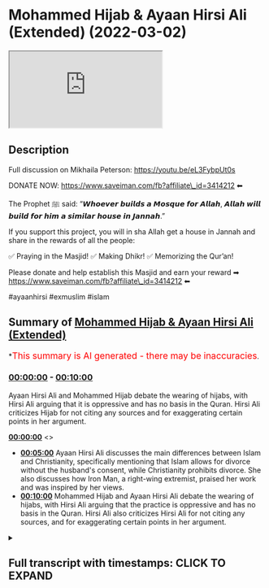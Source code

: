 # Mohammed Hijab & Ayaan Hirsi Ali (Extended) (2022-03-02)

<iframe loading='lazy' src='https://www.youtube.com/embed/PdiRh_BkBCg'></iframe>

## Description

Full discussion on Mikhaila Peterson: https://youtu.be/eL3FybpUt0s

DONATE NOW: https://www.saveiman.com/fb?affiliate\_id=3414212 ⬅

The Prophet ﷺ said: “𝙒𝙝𝙤𝙚𝙫𝙚𝙧 𝙗𝙪𝙞𝙡𝙙𝙨 𝙖 𝙈𝙤𝙨𝙦𝙪𝙚 𝙛𝙤𝙧 𝘼𝙡𝙡𝙖𝙝, 𝘼𝙡𝙡𝙖𝙝 𝙬𝙞𝙡𝙡 𝙗𝙪𝙞𝙡𝙙 𝙛𝙤𝙧 𝙝𝙞𝙢 𝙖 𝙨𝙞𝙢𝙞𝙡𝙖𝙧 𝙝𝙤𝙪𝙨𝙚 𝙞𝙣 𝙅𝙖𝙣𝙣𝙖𝙝.”

If you support this project, you will in sha Allah get a house in Jannah and share in the rewards of all the people:

✅ Praying in the Masjid!
✅ Making Dhikr!
✅ Memorizing the Qur’an!

Please donate and help establish this Masjid and earn your reward ➡ https://www.saveiman.com/fb?affiliate\_id=3414212 ⬅

\#ayaanhirsi #exmuslim #islam

## Summary of [Mohammed Hijab & Ayaan Hirsi Ali (Extended)](https://www.youtube.com/watch?v=PdiRh_BkBCg)

\*<span style="color:red; font-size:125%">This summary is AI generated - there may be inaccuracies</span>.

### [00:00:00](https://www.youtube.com/watch?v=PdiRh_BkBCg\&t=0) - [00:10:00](https://www.youtube.com/watch?v=PdiRh_BkBCg\&t=600)

Ayaan Hirsi Ali and Mohammed Hijab debate the wearing of hijabs, with Hirsi Ali arguing that it is oppressive and has no basis in the Quran. Hirsi Ali criticizes Hijab for not citing any sources and for exaggerating certain points in her argument.

**[00:00:00](https://www.youtube.com/watch?v=PdiRh_BkBCg\&t=0)** <>

*   **[00:05:00](https://www.youtube.com/watch?v=PdiRh_BkBCg\&t=300)** Ayaan Hirsi Ali discusses the main differences between Islam and Christianity, specifically mentioning that Islam allows for divorce without the husband's consent, while Christianity prohibits divorce. She also discusses how Iron Man, a right-wing extremist, praised her work and was inspired by her views.
*   **[00:10:00](https://www.youtube.com/watch?v=PdiRh_BkBCg\&t=600)** Mohammed Hijab and Ayaan Hirsi Ali debate the wearing of hijabs, with Hirsi Ali arguing that the practice is oppressive and has no basis in the Quran. Hirsi Ali also criticizes Hirsi Ali for not citing any sources, and for exaggerating certain points in her argument.

<details><summary><h2>Full transcript with timestamps: CLICK TO EXPAND</h2></summary>

[0:00:00](https://youtu.be/PdiRh_BkBCg?t=0) islam was founded\
[0:00:02](https://youtu.be/PdiRh_BkBCg?t=2) um\
[0:00:04](https://youtu.be/PdiRh_BkBCg?t=4) by a man\
[0:00:06](https://youtu.be/PdiRh_BkBCg?t=6) who\
[0:00:07](https://youtu.be/PdiRh_BkBCg?t=7) \[Music]\
[0:00:10](https://youtu.be/PdiRh_BkBCg?t=10) was it was founded in a context\
[0:00:14](https://youtu.be/PdiRh_BkBCg?t=14) \[Music]\
[0:00:20](https://youtu.be/PdiRh_BkBCg?t=20) muslims in norway are now establishing a\
[0:00:22](https://youtu.be/PdiRh_BkBCg?t=22) masjid and tawa center to enhance the\
[0:00:25](https://youtu.be/PdiRh_BkBCg?t=25) norwegian dawah if you donate to the\
[0:00:26](https://youtu.be/PdiRh_BkBCg?t=26) scores you will insha allah reap the\
[0:00:29](https://youtu.be/PdiRh_BkBCg?t=29) rewards of thousands of muslims coming\
[0:00:31](https://youtu.be/PdiRh_BkBCg?t=31) back to islam and many of those who\
[0:00:33](https://youtu.be/PdiRh_BkBCg?t=33) become dwight and invite to islam so\
[0:00:36](https://youtu.be/PdiRh_BkBCg?t=36) click the link and donate now and share\
[0:00:38](https://youtu.be/PdiRh_BkBCg?t=38) the video for extra rewards\
[0:00:42](https://youtu.be/PdiRh_BkBCg?t=42) how are you guys doing now many of you\
[0:00:44](https://youtu.be/PdiRh_BkBCg?t=44) already know that the opposing views\
[0:00:46](https://youtu.be/PdiRh_BkBCg?t=46) episode that i done with one iron mcgann\
[0:00:49](https://youtu.be/PdiRh_BkBCg?t=49) who refers to herself as iron hersey\
[0:00:51](https://youtu.be/PdiRh_BkBCg?t=51) ally because she is a liar and she has\
[0:00:53](https://youtu.be/PdiRh_BkBCg?t=53) been lying to the dutch parliament and\
[0:00:55](https://youtu.be/PdiRh_BkBCg?t=55) she's been lying to\
[0:00:57](https://youtu.be/PdiRh_BkBCg?t=57) the public about islam and what it\
[0:00:58](https://youtu.be/PdiRh_BkBCg?t=58) entails and she is an ignoramus an\
[0:01:01](https://youtu.be/PdiRh_BkBCg?t=61) academic charlatan an obsequious woman a\
[0:01:03](https://youtu.be/PdiRh_BkBCg?t=63) right-wing apple polisher\
[0:01:06](https://youtu.be/PdiRh_BkBCg?t=66) that individual has now quite frankly\
[0:01:08](https://youtu.be/PdiRh_BkBCg?t=68) been exposed if you go and watch that\
[0:01:10](https://youtu.be/PdiRh_BkBCg?t=70) video you i think you'll agree with me\
[0:01:12](https://youtu.be/PdiRh_BkBCg?t=72) um not many people even from the other\
[0:01:15](https://youtu.be/PdiRh_BkBCg?t=75) side let's say can disagree with that\
[0:01:18](https://youtu.be/PdiRh_BkBCg?t=78) but i wanted to just point on some of\
[0:01:20](https://youtu.be/PdiRh_BkBCg?t=80) the things because obviously in that\
[0:01:22](https://youtu.be/PdiRh_BkBCg?t=82) uh opposing views a format i couldn't i\
[0:01:25](https://youtu.be/PdiRh_BkBCg?t=85) didn't have access to to her responses\
[0:01:27](https://youtu.be/PdiRh_BkBCg?t=87) and she did not have access to my\
[0:01:29](https://youtu.be/PdiRh_BkBCg?t=89) responses so there are some things i\
[0:01:31](https://youtu.be/PdiRh_BkBCg?t=91) wanted to bring\
[0:01:32](https://youtu.be/PdiRh_BkBCg?t=92) uh to respond to and not that she\
[0:01:34](https://youtu.be/PdiRh_BkBCg?t=94) deserves a response because i think for\
[0:01:36](https://youtu.be/PdiRh_BkBCg?t=96) all intents and purposes anyone with a\
[0:01:38](https://youtu.be/PdiRh_BkBCg?t=98) shred of integrity and maybe an iota of\
[0:01:41](https://youtu.be/PdiRh_BkBCg?t=101) sincerity will know that her academic\
[0:01:44](https://youtu.be/PdiRh_BkBCg?t=104) career if she ever had one in the first\
[0:01:46](https://youtu.be/PdiRh_BkBCg?t=106) place\
[0:01:47](https://youtu.be/PdiRh_BkBCg?t=107) is over now with all due respect or none\
[0:01:49](https://youtu.be/PdiRh_BkBCg?t=109) due to her\
[0:01:52](https://youtu.be/PdiRh_BkBCg?t=112) this individual actually by the way i\
[0:01:53](https://youtu.be/PdiRh_BkBCg?t=113) couldn't read this out in the opposing\
[0:01:55](https://youtu.be/PdiRh_BkBCg?t=115) views for much i should give you a taste\
[0:01:56](https://youtu.be/PdiRh_BkBCg?t=116) of what kind of individual she is this\
[0:01:58](https://youtu.be/PdiRh_BkBCg?t=118) is something she mentions in one of her\
[0:01:59](https://youtu.be/PdiRh_BkBCg?t=119) books\
[0:02:01](https://youtu.be/PdiRh_BkBCg?t=121) she mentions and i quote\
[0:02:03](https://youtu.be/PdiRh_BkBCg?t=123) she was talking about christian churches\
[0:02:05](https://youtu.be/PdiRh_BkBCg?t=125) she says but i think christian church\
[0:02:07](https://youtu.be/PdiRh_BkBCg?t=127) should begin dawa look how she has\
[0:02:10](https://youtu.be/PdiRh_BkBCg?t=130) riddle and anger\
[0:02:11](https://youtu.be/PdiRh_BkBCg?t=131) subhanallah resentment towards the tawa\
[0:02:13](https://youtu.be/PdiRh_BkBCg?t=133) the propagation of islam and the muslim\
[0:02:15](https://youtu.be/PdiRh_BkBCg?t=135) people she goes but i think christian\
[0:02:17](https://youtu.be/PdiRh_BkBCg?t=137) church should begin douwa exactly as\
[0:02:19](https://youtu.be/PdiRh_BkBCg?t=139) islam does\
[0:02:20](https://youtu.be/PdiRh_BkBCg?t=140) you need to compete because you can be\
[0:02:22](https://youtu.be/PdiRh_BkBCg?t=142) as powerful you can be a powerful tool\
[0:02:25](https://youtu.be/PdiRh_BkBCg?t=145) to reverse islamization she states yeah\
[0:02:28](https://youtu.be/PdiRh_BkBCg?t=148) you should start with muslim\
[0:02:29](https://youtu.be/PdiRh_BkBCg?t=149) neighborhoods in rome\
[0:02:31](https://youtu.be/PdiRh_BkBCg?t=151) she's talking to a priest here and she\
[0:02:33](https://youtu.be/PdiRh_BkBCg?t=153) says\
[0:02:34](https://youtu.be/PdiRh_BkBCg?t=154) europe is sleepwalking into disaster\
[0:02:36](https://youtu.be/PdiRh_BkBCg?t=156) cultural ideological and political\
[0:02:37](https://youtu.be/PdiRh_BkBCg?t=157) disaster because the authorities of the\
[0:02:40](https://youtu.be/PdiRh_BkBCg?t=160) church have neglected the immigrant\
[0:02:43](https://youtu.be/PdiRh_BkBCg?t=163) ghettos she states the churches could go\
[0:02:46](https://youtu.be/PdiRh_BkBCg?t=166) into muslim communities provide services\
[0:02:48](https://youtu.be/PdiRh_BkBCg?t=168) just as the radical muslims do build new\
[0:02:51](https://youtu.be/PdiRh_BkBCg?t=171) catholic schools hospitals communities\
[0:02:54](https://youtu.be/PdiRh_BkBCg?t=174) community centers just like the ones\
[0:02:56](https://youtu.be/PdiRh_BkBCg?t=176) that were such a civilizing force under\
[0:02:59](https://youtu.be/PdiRh_BkBCg?t=179) colonialism in africa\
[0:03:01](https://youtu.be/PdiRh_BkBCg?t=181) this person is not just an apostate from\
[0:03:03](https://youtu.be/PdiRh_BkBCg?t=183) islam this person\
[0:03:05](https://youtu.be/PdiRh_BkBCg?t=185) is the equivalent of the the monster\
[0:03:08](https://youtu.be/PdiRh_BkBCg?t=188) uncle tom no aunt jemima where the hell\
[0:03:11](https://youtu.be/PdiRh_BkBCg?t=191) the equivalent uncle tommy is the\
[0:03:12](https://youtu.be/PdiRh_BkBCg?t=192) monstrous\
[0:03:14](https://youtu.be/PdiRh_BkBCg?t=194) uh you know uncle tom that she is a\
[0:03:17](https://youtu.be/PdiRh_BkBCg?t=197) colonized colonialism in africa she's an\
[0:03:19](https://youtu.be/PdiRh_BkBCg?t=199) apostate from african identity\
[0:03:22](https://youtu.be/PdiRh_BkBCg?t=202) itself\
[0:03:23](https://youtu.be/PdiRh_BkBCg?t=203) not just islam\
[0:03:25](https://youtu.be/PdiRh_BkBCg?t=205) but not just that and i've mentioned\
[0:03:27](https://youtu.be/PdiRh_BkBCg?t=207) this and alluded to it but i wanted to\
[0:03:28](https://youtu.be/PdiRh_BkBCg?t=208) give you clarity and proof because i did\
[0:03:30](https://youtu.be/PdiRh_BkBCg?t=210) mention it in the discussion but i\
[0:03:32](https://youtu.be/PdiRh_BkBCg?t=212) wanted to mention it once more look what\
[0:03:35](https://youtu.be/PdiRh_BkBCg?t=215) she says about islam in her book one of\
[0:03:38](https://youtu.be/PdiRh_BkBCg?t=218) her main books this is printed\
[0:03:41](https://youtu.be/PdiRh_BkBCg?t=221) this is printed\
[0:03:42](https://youtu.be/PdiRh_BkBCg?t=222) she states a key problem for islam today\
[0:03:45](https://youtu.be/PdiRh_BkBCg?t=225) can be summarized in three simplifying\
[0:03:46](https://youtu.be/PdiRh_BkBCg?t=226) sentences christians worship a man made\
[0:03:49](https://youtu.be/PdiRh_BkBCg?t=229) divine\
[0:03:50](https://youtu.be/PdiRh_BkBCg?t=230) jews worship a book\
[0:03:51](https://youtu.be/PdiRh_BkBCg?t=231) and muslims worship both\
[0:03:55](https://youtu.be/PdiRh_BkBCg?t=235) she doesn't know the basics of islam\
[0:03:57](https://youtu.be/PdiRh_BkBCg?t=237) look at what she says here in her book\
[0:03:59](https://youtu.be/PdiRh_BkBCg?t=239) infidel i've read her books\
[0:04:02](https://youtu.be/PdiRh_BkBCg?t=242) rubbish\
[0:04:03](https://youtu.be/PdiRh_BkBCg?t=243) rubbish\
[0:04:04](https://youtu.be/PdiRh_BkBCg?t=244) books they are\
[0:04:06](https://youtu.be/PdiRh_BkBCg?t=246) she goes on her tour so she's talking\
[0:04:08](https://youtu.be/PdiRh_BkBCg?t=248) about a particular film that was\
[0:04:09](https://youtu.be/PdiRh_BkBCg?t=249) released on hotel\
[0:04:10](https://youtu.be/PdiRh_BkBCg?t=250) is written the opening verse of the\
[0:04:13](https://youtu.be/PdiRh_BkBCg?t=253) quran the surat al-fatiha so she refers\
[0:04:16](https://youtu.be/PdiRh_BkBCg?t=256) to an entire chapter as a verse she\
[0:04:19](https://youtu.be/PdiRh_BkBCg?t=259) doesn't know the basics and she\
[0:04:20](https://youtu.be/PdiRh_BkBCg?t=260) continues by the way there's other\
[0:04:21](https://youtu.be/PdiRh_BkBCg?t=261) things like this where she talks about\
[0:04:23](https://youtu.be/PdiRh_BkBCg?t=263) hadith like for example\
[0:04:27](https://youtu.be/PdiRh_BkBCg?t=267) or the jannah is under the feet of the\
[0:04:29](https://youtu.be/PdiRh_BkBCg?t=269) mother she says the verse of the quran\
[0:04:30](https://youtu.be/PdiRh_BkBCg?t=270) she does not know how to differentiate a\
[0:04:32](https://youtu.be/PdiRh_BkBCg?t=272) verse from a chapter\
[0:04:33](https://youtu.be/PdiRh_BkBCg?t=273) at the verse of the quran\
[0:04:35](https://youtu.be/PdiRh_BkBCg?t=275) and\
[0:04:36](https://youtu.be/PdiRh_BkBCg?t=276) this person is meant to be the scholar\
[0:04:38](https://youtu.be/PdiRh_BkBCg?t=278) that is telling us and teaching us about\
[0:04:40](https://youtu.be/PdiRh_BkBCg?t=280) islam this is meant to be the scholar\
[0:04:42](https://youtu.be/PdiRh_BkBCg?t=282) joe rogan and jordan pearson and these\
[0:04:44](https://youtu.be/PdiRh_BkBCg?t=284) individuals they're putting her on\
[0:04:46](https://youtu.be/PdiRh_BkBCg?t=286) i want to show you the extent of her\
[0:04:48](https://youtu.be/PdiRh_BkBCg?t=288) ignorance by just letting her answer a\
[0:04:50](https://youtu.be/PdiRh_BkBCg?t=290) simple gcse re type question that she\
[0:04:55](https://youtu.be/PdiRh_BkBCg?t=295) stutters i i thought that this was in\
[0:04:57](https://youtu.be/PdiRh_BkBCg?t=297) many ways the most telling part of the\
[0:04:59](https://youtu.be/PdiRh_BkBCg?t=299) entire opposing views segment let's take\
[0:05:01](https://youtu.be/PdiRh_BkBCg?t=301) a let's take a look at how she answers a\
[0:05:03](https://youtu.be/PdiRh_BkBCg?t=303) very simple question what the\
[0:05:04](https://youtu.be/PdiRh_BkBCg?t=304) differences of islam and christianity\
[0:05:06](https://youtu.be/PdiRh_BkBCg?t=306) are let's take a look what do you think\
[0:05:08](https://youtu.be/PdiRh_BkBCg?t=308) the primary differences are that you've\
[0:05:09](https://youtu.be/PdiRh_BkBCg?t=309) seen between islam and christianity\
[0:05:12](https://youtu.be/PdiRh_BkBCg?t=312) the primary differences\
[0:05:15](https://youtu.be/PdiRh_BkBCg?t=315) primary differences yeah\
[0:05:17](https://youtu.be/PdiRh_BkBCg?t=317) well i think\
[0:05:19](https://youtu.be/PdiRh_BkBCg?t=319) the the primary and probably the most\
[0:05:21](https://youtu.be/PdiRh_BkBCg?t=321) well-known differences is islam was\
[0:05:24](https://youtu.be/PdiRh_BkBCg?t=324) founded\
[0:05:27](https://youtu.be/PdiRh_BkBCg?t=327) by a man\
[0:05:30](https://youtu.be/PdiRh_BkBCg?t=330) who\
[0:05:33](https://youtu.be/PdiRh_BkBCg?t=333) was it was founded in a context\
[0:05:38](https://youtu.be/PdiRh_BkBCg?t=338) that was tribal\
[0:05:41](https://youtu.be/PdiRh_BkBCg?t=341) very parochial very small\
[0:05:45](https://youtu.be/PdiRh_BkBCg?t=345) and the man who founded islam\
[0:05:47](https://youtu.be/PdiRh_BkBCg?t=347) turned it into an empire so i'm really\
[0:05:50](https://youtu.be/PdiRh_BkBCg?t=350) sorry to say this but this academic\
[0:05:52](https://youtu.be/PdiRh_BkBCg?t=352) charlatan\
[0:05:53](https://youtu.be/PdiRh_BkBCg?t=353) in addition to saying\
[0:05:55](https://youtu.be/PdiRh_BkBCg?t=355) she's not knowing the basics clearly\
[0:05:57](https://youtu.be/PdiRh_BkBCg?t=357) identified by her printed works and her\
[0:06:00](https://youtu.be/PdiRh_BkBCg?t=360) public\
[0:06:01](https://youtu.be/PdiRh_BkBCg?t=361) display or presentations\
[0:06:04](https://youtu.be/PdiRh_BkBCg?t=364) she\
[0:06:05](https://youtu.be/PdiRh_BkBCg?t=365) in addition to that continues\
[0:06:07](https://youtu.be/PdiRh_BkBCg?t=367) lying to the public and telling people\
[0:06:10](https://youtu.be/PdiRh_BkBCg?t=370) or insinuating that islam\
[0:06:12](https://youtu.be/PdiRh_BkBCg?t=372) uh has a force of bleak or forced\
[0:06:14](https://youtu.be/PdiRh_BkBCg?t=374) convert narrative that we force people\
[0:06:17](https://youtu.be/PdiRh_BkBCg?t=377) to become muslims let's take a look at\
[0:06:19](https://youtu.be/PdiRh_BkBCg?t=379) what she states trying to get non-muslim\
[0:06:22](https://youtu.be/PdiRh_BkBCg?t=382) societies to adopt islam either through\
[0:06:24](https://youtu.be/PdiRh_BkBCg?t=384) persuasion or through force or through\
[0:06:27](https://youtu.be/PdiRh_BkBCg?t=387) both of those means now this she keeps\
[0:06:30](https://youtu.be/PdiRh_BkBCg?t=390) mentioning this\
[0:06:31](https://youtu.be/PdiRh_BkBCg?t=391) it's as if she has not mentioned or she\
[0:06:33](https://youtu.be/PdiRh_BkBCg?t=393) has not read and she clearly has\
[0:06:34](https://youtu.be/PdiRh_BkBCg?t=394) actually because i've seen it in her one\
[0:06:36](https://youtu.be/PdiRh_BkBCg?t=396) of her books she mentions it\
[0:06:37](https://youtu.be/PdiRh_BkBCg?t=397) the verse\
[0:06:39](https://youtu.be/PdiRh_BkBCg?t=399) there is no compulsion in religion\
[0:06:42](https://youtu.be/PdiRh_BkBCg?t=402) even arnold walker\
[0:06:44](https://youtu.be/PdiRh_BkBCg?t=404) who wrote the book proselytizing oh\
[0:06:46](https://youtu.be/PdiRh_BkBCg?t=406) sorry the preaching of islam an\
[0:06:48](https://youtu.be/PdiRh_BkBCg?t=408) orientalist doesn't take this view that\
[0:06:50](https://youtu.be/PdiRh_BkBCg?t=410) islam was spread by the sword in the\
[0:06:52](https://youtu.be/PdiRh_BkBCg?t=412) sense that people were forced to become\
[0:06:54](https://youtu.be/PdiRh_BkBCg?t=414) muslims on mass\
[0:06:56](https://youtu.be/PdiRh_BkBCg?t=416) in in where islam conquered land\
[0:06:59](https://youtu.be/PdiRh_BkBCg?t=419) and even if there were times in places\
[0:07:02](https://youtu.be/PdiRh_BkBCg?t=422) in the islamic history where that did\
[0:07:04](https://youtu.be/PdiRh_BkBCg?t=424) takes place it clearly goes against\
[0:07:07](https://youtu.be/PdiRh_BkBCg?t=427) the verse which is\
[0:07:08](https://youtu.be/PdiRh_BkBCg?t=428) 2 256 in surah baqara la iqra fadin\
[0:07:12](https://youtu.be/PdiRh_BkBCg?t=432) there's no compulsion in religion so she\
[0:07:14](https://youtu.be/PdiRh_BkBCg?t=434) keeps mentioning this point\
[0:07:17](https://youtu.be/PdiRh_BkBCg?t=437) and to to make islam look like a\
[0:07:19](https://youtu.be/PdiRh_BkBCg?t=439) monstrous religion\
[0:07:21](https://youtu.be/PdiRh_BkBCg?t=441) or she in fact is a monstrous liar\
[0:07:24](https://youtu.be/PdiRh_BkBCg?t=444) and i will say something else\
[0:07:26](https://youtu.be/PdiRh_BkBCg?t=446) that she and i've mentioned this before\
[0:07:28](https://youtu.be/PdiRh_BkBCg?t=448) and i'll emphasize the point again was\
[0:07:30](https://youtu.be/PdiRh_BkBCg?t=450) the same individual that anders breivik\
[0:07:34](https://youtu.be/PdiRh_BkBCg?t=454) the individual who responds who was\
[0:07:36](https://youtu.be/PdiRh_BkBCg?t=456) responsible for killing 77\
[0:07:38](https://youtu.be/PdiRh_BkBCg?t=458) individuals majority of them were\
[0:07:40](https://youtu.be/PdiRh_BkBCg?t=460) non-muslims in norway in one of the most\
[0:07:42](https://youtu.be/PdiRh_BkBCg?t=462) prolific crimes in the last hundred\
[0:07:45](https://youtu.be/PdiRh_BkBCg?t=465) years\
[0:07:46](https://youtu.be/PdiRh_BkBCg?t=466) that individual dedicated an entire\
[0:07:49](https://youtu.be/PdiRh_BkBCg?t=469) chapter to iron mcgann iron hershey\
[0:07:51](https://youtu.be/PdiRh_BkBCg?t=471) mcgann an entire chapter he dedicated\
[0:07:54](https://youtu.be/PdiRh_BkBCg?t=474) praising her saying that she should have\
[0:07:56](https://youtu.be/PdiRh_BkBCg?t=476) won the nobel peace prize\
[0:07:58](https://youtu.be/PdiRh_BkBCg?t=478) and that she that her views are quite\
[0:08:00](https://youtu.be/PdiRh_BkBCg?t=480) commensurate with his and you know\
[0:08:02](https://youtu.be/PdiRh_BkBCg?t=482) saying good words about her clearly\
[0:08:04](https://youtu.be/PdiRh_BkBCg?t=484) inspired\
[0:08:05](https://youtu.be/PdiRh_BkBCg?t=485) and influenced by her\
[0:08:07](https://youtu.be/PdiRh_BkBCg?t=487) right wing fascistic narratives\
[0:08:10](https://youtu.be/PdiRh_BkBCg?t=490) this is an individual who killed white\
[0:08:12](https://youtu.be/PdiRh_BkBCg?t=492) liberal people to put it crudely white\
[0:08:14](https://youtu.be/PdiRh_BkBCg?t=494) liberal people you can see the extent to\
[0:08:17](https://youtu.be/PdiRh_BkBCg?t=497) which her drivel\
[0:08:19](https://youtu.be/PdiRh_BkBCg?t=499) can lead to actual impact on the ground\
[0:08:22](https://youtu.be/PdiRh_BkBCg?t=502) she's talking about islam\
[0:08:24](https://youtu.be/PdiRh_BkBCg?t=504) scapegoating it maybe projecting her own\
[0:08:26](https://youtu.be/PdiRh_BkBCg?t=506) kind of maliciousness\
[0:08:28](https://youtu.be/PdiRh_BkBCg?t=508) onto it malignancy\
[0:08:30](https://youtu.be/PdiRh_BkBCg?t=510) and malevolence\
[0:08:32](https://youtu.be/PdiRh_BkBCg?t=512) the individual that\
[0:08:33](https://youtu.be/PdiRh_BkBCg?t=513) that is iron mcgann really has no\
[0:08:36](https://youtu.be/PdiRh_BkBCg?t=516) credentials to talk about these things\
[0:08:37](https://youtu.be/PdiRh_BkBCg?t=517) as we mentioned in the first place\
[0:08:40](https://youtu.be/PdiRh_BkBCg?t=520) and then again she makes a series of\
[0:08:43](https://youtu.be/PdiRh_BkBCg?t=523) claims about women's rights most of\
[0:08:45](https://youtu.be/PdiRh_BkBCg?t=525) which are nonsense claims\
[0:08:47](https://youtu.be/PdiRh_BkBCg?t=527) now this is something she did mention in\
[0:08:49](https://youtu.be/PdiRh_BkBCg?t=529) some of her books but she keeps saying\
[0:08:51](https://youtu.be/PdiRh_BkBCg?t=531) it's almost impossible for a muslim\
[0:08:53](https://youtu.be/PdiRh_BkBCg?t=533) woman to get a divorce\
[0:08:54](https://youtu.be/PdiRh_BkBCg?t=534) compared to what into what system like\
[0:08:56](https://youtu.be/PdiRh_BkBCg?t=536) for example we'll talk about other\
[0:08:57](https://youtu.be/PdiRh_BkBCg?t=537) religions\
[0:08:58](https://youtu.be/PdiRh_BkBCg?t=538) whose system is easier for it to be to\
[0:09:01](https://youtu.be/PdiRh_BkBCg?t=541) get a divorce is it easier for a muslim\
[0:09:02](https://youtu.be/PdiRh_BkBCg?t=542) man a woman to get a divorce or is it\
[0:09:04](https://youtu.be/PdiRh_BkBCg?t=544) easier for an orthodox jewish woman who\
[0:09:06](https://youtu.be/PdiRh_BkBCg?t=546) has to get the get in fact that system\
[0:09:08](https://youtu.be/PdiRh_BkBCg?t=548) is much more difficult for a woman to\
[0:09:09](https://youtu.be/PdiRh_BkBCg?t=549) get a divorce the get\
[0:09:12](https://youtu.be/PdiRh_BkBCg?t=552) in some circles you you cannot even get\
[0:09:13](https://youtu.be/PdiRh_BkBCg?t=553) a woman cannot even get a divorce\
[0:09:15](https://youtu.be/PdiRh_BkBCg?t=555) without the husband's\
[0:09:17](https://youtu.be/PdiRh_BkBCg?t=557) consent\
[0:09:19](https://youtu.be/PdiRh_BkBCg?t=559) well about catholicism for the longest\
[0:09:21](https://youtu.be/PdiRh_BkBCg?t=561) of time divorce was prohibited\
[0:09:23](https://youtu.be/PdiRh_BkBCg?t=563) completely and she was singing the\
[0:09:24](https://youtu.be/PdiRh_BkBCg?t=564) praises of christianity whereas in\
[0:09:27](https://youtu.be/PdiRh_BkBCg?t=567) clearly in islam there is such a thing\
[0:09:28](https://youtu.be/PdiRh_BkBCg?t=568) as fasc where a woman can get a divorce\
[0:09:31](https://youtu.be/PdiRh_BkBCg?t=571) even without the consent of her husband\
[0:09:34](https://youtu.be/PdiRh_BkBCg?t=574) hadith\
[0:09:40](https://youtu.be/PdiRh_BkBCg?t=580) you know if it wasn't for a woman came\
[0:09:41](https://youtu.be/PdiRh_BkBCg?t=581) to the prophet said it had it not been\
[0:09:43](https://youtu.be/PdiRh_BkBCg?t=583) for the fear of allah would have spat in\
[0:09:44](https://youtu.be/PdiRh_BkBCg?t=584) his face and then he got them separated\
[0:09:47](https://youtu.be/PdiRh_BkBCg?t=587) meaning without his permission so this\
[0:09:49](https://youtu.be/PdiRh_BkBCg?t=589) kind of thing is clearly in islam so\
[0:09:51](https://youtu.be/PdiRh_BkBCg?t=591) once again how exaggerated comically\
[0:09:53](https://youtu.be/PdiRh_BkBCg?t=593) exaggerated claims which are in fact\
[0:09:55](https://youtu.be/PdiRh_BkBCg?t=595) not factual\
[0:09:57](https://youtu.be/PdiRh_BkBCg?t=597) are intended for the sole purpose of\
[0:10:00](https://youtu.be/PdiRh_BkBCg?t=600) maligning islam and she has not quoted a\
[0:10:03](https://youtu.be/PdiRh_BkBCg?t=603) single source throughout the whole video\
[0:10:05](https://youtu.be/PdiRh_BkBCg?t=605) i don't think in the entire video that\
[0:10:06](https://youtu.be/PdiRh_BkBCg?t=606) she's quoted a single source not even\
[0:10:09](https://youtu.be/PdiRh_BkBCg?t=609) one\
[0:10:10](https://youtu.be/PdiRh_BkBCg?t=610) from the primary text of islam let alone\
[0:10:12](https://youtu.be/PdiRh_BkBCg?t=612) academic resources and so on so she's\
[0:10:15](https://youtu.be/PdiRh_BkBCg?t=615) absolutely\
[0:10:16](https://youtu.be/PdiRh_BkBCg?t=616) lost\
[0:10:18](https://youtu.be/PdiRh_BkBCg?t=618) and then she mentions that women are\
[0:10:19](https://youtu.be/PdiRh_BkBCg?t=619) confined to the house well of course\
[0:10:21](https://youtu.be/PdiRh_BkBCg?t=621) that's not true at all and the only\
[0:10:23](https://youtu.be/PdiRh_BkBCg?t=623) verse that can be used let me help her\
[0:10:25](https://youtu.be/PdiRh_BkBCg?t=625) out a little bit is the views\
[0:10:30](https://youtu.be/PdiRh_BkBCg?t=630) which talks to the prophet's wives and\
[0:10:31](https://youtu.be/PdiRh_BkBCg?t=631) says and stay in your homes\
[0:10:33](https://youtu.be/PdiRh_BkBCg?t=633) and it can also be read\
[0:10:36](https://youtu.be/PdiRh_BkBCg?t=636) by the way which means\
[0:10:38](https://youtu.be/PdiRh_BkBCg?t=638) which means have sakina have tranquility\
[0:10:40](https://youtu.be/PdiRh_BkBCg?t=640) in your homes even with them because we\
[0:10:42](https://youtu.be/PdiRh_BkBCg?t=642) know that the prophet's wives they left\
[0:10:44](https://youtu.be/PdiRh_BkBCg?t=644) their homes\
[0:10:45](https://youtu.be/PdiRh_BkBCg?t=645) they left the homes they went and done\
[0:10:46](https://youtu.be/PdiRh_BkBCg?t=646) things i mean they led wars in the case\
[0:10:48](https://youtu.be/PdiRh_BkBCg?t=648) of aisha not to say that all of that was\
[0:10:50](https://youtu.be/PdiRh_BkBCg?t=650) in her own interest according to her own\
[0:10:52](https://youtu.be/PdiRh_BkBCg?t=652) testimonies but they definitely stayed\
[0:10:55](https://youtu.be/PdiRh_BkBCg?t=655) out of the house but you've got all\
[0:10:56](https://youtu.be/PdiRh_BkBCg?t=656) kinds of pro\
[0:10:57](https://youtu.be/PdiRh_BkBCg?t=657) so commandments on in islam for example\
[0:11:05](https://youtu.be/PdiRh_BkBCg?t=665) do not prevent the woman slaves of allah\
[0:11:08](https://youtu.be/PdiRh_BkBCg?t=668) from going to the masjids what if a\
[0:11:10](https://youtu.be/PdiRh_BkBCg?t=670) woman wants to go and see her parents\
[0:11:13](https://youtu.be/PdiRh_BkBCg?t=673) the vast majority of islam says\
[0:11:16](https://youtu.be/PdiRh_BkBCg?t=676) and no one can stop her from doing that\
[0:11:18](https://youtu.be/PdiRh_BkBCg?t=678) and in fact the husband must facilitate\
[0:11:20](https://youtu.be/PdiRh_BkBCg?t=680) such a thing what if she has to go for\
[0:11:22](https://youtu.be/PdiRh_BkBCg?t=682) another reason\
[0:11:23](https://youtu.be/PdiRh_BkBCg?t=683) there's nothing to say a woman must stay\
[0:11:25](https://youtu.be/PdiRh_BkBCg?t=685) in the house in this house and be\
[0:11:26](https://youtu.be/PdiRh_BkBCg?t=686) trapped like a prisoner in islam there's\
[0:11:28](https://youtu.be/PdiRh_BkBCg?t=688) no such thing\
[0:11:30](https://youtu.be/PdiRh_BkBCg?t=690) and so that's something else which she\
[0:11:31](https://youtu.be/PdiRh_BkBCg?t=691) exaggerates and lies about but there's a\
[0:11:34](https://youtu.be/PdiRh_BkBCg?t=694) series of claims that i'm looking at\
[0:11:36](https://youtu.be/PdiRh_BkBCg?t=696) right here which are to be honest with\
[0:11:37](https://youtu.be/PdiRh_BkBCg?t=697) you too numerous to mention by what i\
[0:11:40](https://youtu.be/PdiRh_BkBCg?t=700) will and to be honest too\
[0:11:41](https://youtu.be/PdiRh_BkBCg?t=701) comical in the first place something\
[0:11:43](https://youtu.be/PdiRh_BkBCg?t=703) that even the most basic student of\
[0:11:45](https://youtu.be/PdiRh_BkBCg?t=705) knowledge will be able to dismiss\
[0:11:48](https://youtu.be/PdiRh_BkBCg?t=708) so instead of doing all of that i will\
[0:11:49](https://youtu.be/PdiRh_BkBCg?t=709) just leave you with one thought this\
[0:11:51](https://youtu.be/PdiRh_BkBCg?t=711) person has been exposed\
[0:11:54](https://youtu.be/PdiRh_BkBCg?t=714) exposed and if you have a shred an iota\
[0:11:57](https://youtu.be/PdiRh_BkBCg?t=717) of academic integrity\
[0:11:59](https://youtu.be/PdiRh_BkBCg?t=719) or sincerity in your heart in your mind\
[0:12:03](https://youtu.be/PdiRh_BkBCg?t=723) especially if you are non-muslim\
[0:12:04](https://youtu.be/PdiRh_BkBCg?t=724) watching this you cannot\
[0:12:07](https://youtu.be/PdiRh_BkBCg?t=727) you cannot take this kind of narrative\
[0:12:09](https://youtu.be/PdiRh_BkBCg?t=729) seriously especially coming from this\
[0:12:10](https://youtu.be/PdiRh_BkBCg?t=730) kind of person\
[0:12:12](https://youtu.be/PdiRh_BkBCg?t=732) and if you really want to know about\
[0:12:13](https://youtu.be/PdiRh_BkBCg?t=733) islam then you have to go to the sources\
[0:12:15](https://youtu.be/PdiRh_BkBCg?t=735) directly read it for yourself the quran\
[0:12:17](https://youtu.be/PdiRh_BkBCg?t=737) has been trying the meanings of\
[0:12:18](https://youtu.be/PdiRh_BkBCg?t=738) translations of the quran have been have\
[0:12:20](https://youtu.be/PdiRh_BkBCg?t=740) been translated many places for free you\
[0:12:22](https://youtu.be/PdiRh_BkBCg?t=742) can go quran.com you'll find a\
[0:12:24](https://youtu.be/PdiRh_BkBCg?t=744) translation of the quran just go to the\
[0:12:25](https://youtu.be/PdiRh_BkBCg?t=745) sources yourself go to the muslim\
[0:12:27](https://youtu.be/PdiRh_BkBCg?t=747) community it's high time we start\
[0:12:29](https://youtu.be/PdiRh_BkBCg?t=749) educating people about the religion of\
[0:12:31](https://youtu.be/PdiRh_BkBCg?t=751) islam and enough is enough\
[0:12:35](https://youtu.be/PdiRh_BkBCg?t=755) muslims in norway are now establishing a\
[0:12:37](https://youtu.be/PdiRh_BkBCg?t=757) messaging and dawa center to enhance the\
[0:12:39](https://youtu.be/PdiRh_BkBCg?t=759) norwegian tawa if you donate to the\
[0:12:41](https://youtu.be/PdiRh_BkBCg?t=761) schools you will ensure allah reap the\
[0:12:43](https://youtu.be/PdiRh_BkBCg?t=763) rewards of thousands of muslims coming\
[0:12:46](https://youtu.be/PdiRh_BkBCg?t=766) back to islam and many of those who\
[0:12:48](https://youtu.be/PdiRh_BkBCg?t=768) become dwight and invite to islam so\
[0:12:51](https://youtu.be/PdiRh_BkBCg?t=771) click the link and donate now and share\
[0:12:53](https://youtu.be/PdiRh_BkBCg?t=773) the video for extra rewards

</details>
